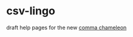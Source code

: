 # csv-lingo
draft help pages for the new [comma chameleon](https://github.com/theodi/comma-chameleon)
